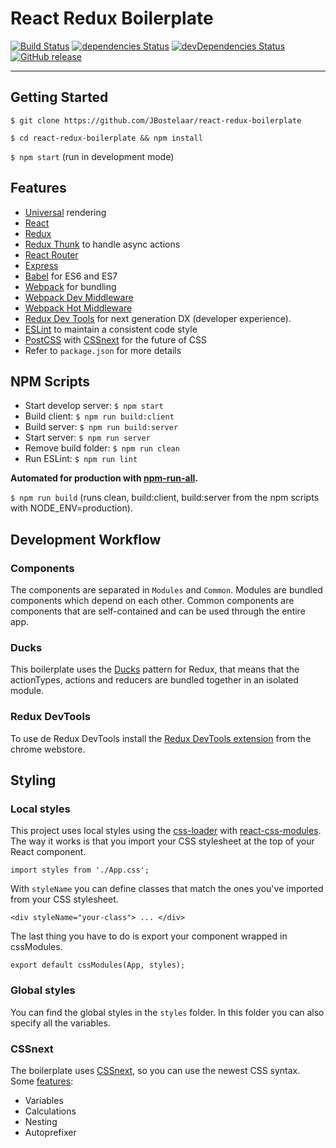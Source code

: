 # React Redux Boilerplate
[![Build Status](https://travis-ci.org/JBostelaar/react-redux-boilerplate.svg?branch=master)](https://travis-ci.org/JBostelaar/react-redux-boilerplate)
[![dependencies Status](https://david-dm.org/jbostelaar/react-redux-boilerplate/status.svg)](https://david-dm.org/jbostelaar/react-redux-boilerplate)
[![devDependencies Status](https://david-dm.org/jbostelaar/react-redux-boilerplate/dev-status.svg)](https://david-dm.org/jbostelaar/react-redux-boilerplate?type=dev)
[![GitHub release](https://img.shields.io/github/release/jbostelaar/react-redux-boilerplate.svg)](https://github.com/JBostelaar/react-redux-boilerplate)

---

## Getting Started
`$ git clone https://github.com/JBostelaar/react-redux-boilerplate`

`$ cd react-redux-boilerplate && npm install`

`$ npm start` (run in development mode)

## Features
* [Universal](https://medium.com/@mjackson/universal-javascript-4761051b7ae9) rendering
* [React](https://github.com/facebook/react)
* [Redux](https://github.com/rackt/redux)
* [Redux Thunk](https://github.com/gaearon/redux-thunk) to handle async actions
* [React Router](https://github.com/rackt/react-router)
* [Express](http://expressjs.com)
* [Babel](http://babeljs.io) for ES6 and ES7
* [Webpack](http://webpack.github.io) for bundling
* [Webpack Dev Middleware](http://webpack.github.io/docs/webpack-dev-middleware.html)
* [Webpack Hot Middleware](https://github.com/glenjamin/webpack-hot-middleware)
* [Redux Dev Tools](https://github.com/gaearon/redux-devtools) for next generation DX (developer experience).
* [ESLint](http://eslint.org) to maintain a consistent code style
* [PostCSS](https://github.com/postcss/postcss-loader) with [CSSnext](http://cssnext.io/) for the future of CSS
* Refer to `package.json` for more details

## NPM Scripts
* Start develop server: `$ npm start`
* Build client: `$ npm run build:client`
* Build server: `$ npm run build:server`
* Start server: `$ npm run server`
* Remove build folder: `$ npm run clean`
* Run ESLint: `$ npm run lint`

**Automated for production with [npm-run-all](https://github.com/mysticatea/npm-run-all).**

`$ npm run build` (runs clean, build:client, build:server from the npm scripts with NODE_ENV=production).

## Development Workflow
### Components
The components are separated in `Modules` and `Common`. Modules are bundled components which depend on each other. Common components are components that are self-contained and can be used through the entire app.

### Ducks
This boilerplate uses the [Ducks](https://github.com/erikras/ducks-modular-redux) pattern for Redux, that means that the actionTypes, actions and reducers are bundled together in an isolated module.

### Redux DevTools
To use de Redux DevTools install the [Redux DevTools extension](https://chrome.google.com/webstore/detail/redux-devtools/lmhkpmbekcpmknklioeibfkpmmfibljd) from the chrome webstore.

## Styling
### Local styles
This project uses local styles using the [css-loader](https://github.com/webpack-contrib/css-loader) with [react-css-modules](https://github.com/gajus/react-css-modules). The way it works is that you import your CSS stylesheet at the top of your React component.

`import styles from './App.css';`

With `styleName` you can define classes that match the ones you've imported from your CSS stylesheet.

`<div styleName="your-class"> ... </div>`

The last thing you have to do is export your component wrapped in cssModules.

`export default cssModules(App, styles);`

### Global styles
You can find the global styles in the `styles` folder. In this folder you can also specify all the variables.  

### CSSnext
The boilerplate uses [CSSnext](http://cssnext.io/), so you can use the newest CSS syntax. Some [features](http://cssnext.io/features/):
* Variables
* Calculations
* Nesting
* Autoprefixer
